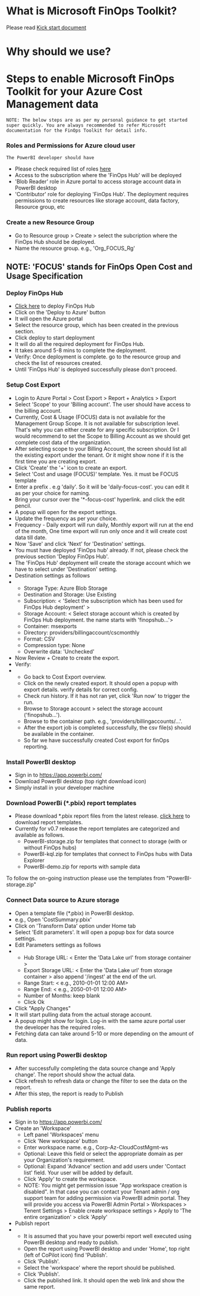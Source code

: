 
# What is Microsoft FinOps Toolkit?
Please read [Kick start document](https://microsoft.github.io/finops-toolkit/)

# Why should we use?

# Steps to enable Microsoft FinOps Toolkit for your Azure Cost Management data

```
NOTE: The below steps are as per my personal guidance to get started super quickly. You are always recommended to refer Microsoft documentation for the FinOps Toolkit for detail info. 
```

### Roles and Permissions for Azure cloud user
    The PowerBI developer should have
- Please check required list of roles [here](https://microsoft.github.io/finops-toolkit/hubs/template)
- Access to the subscription where the 'FinOps Hub' will be deployed
- 'Blob Reader' role in Azure portal to access storage account data in PowerBI desktop
- 'Contributor' role for deploying 'FinOps Hub'. The deployment requires permissions to create resources like storage account, data factory, Resource group, etc

### Create a new Resource Group
- Go to Resource group > Create > select the subcription where the FinOps Hub should be deployed.
- Name the resource group. e.g., 'Org_FOCUS_Rg'

## NOTE: 'FOCUS' stands for FinOps Open Cost and Usage Specification

### Deploy FinOps Hub
- [Click here](https://microsoft.github.io/finops-toolkit/hubs#-create-a-new-hub) to deploy FinOps Hub
- Click on the 'Deploy to Azure' button
- It will open the Azure portal
- Select the resource group, which has been created in the previous section.
- Click deploy to start deployment
- It will do all the required deployment for FinOps Hub.
- It takes around 5-8 mins to complete the deployment.
- Verify: Once deployment is complete. go to the resource group and check the list of resources created.
- Until 'FinOps Hub' is deployed successfully please don't proceed.  

### Setup Cost Export
- Login to Azure Portal > Cost Export > Report + Analytics > Export 
- Select 'Scope' to your 'Billing account'. The user should have access to the billing account.
- Currently, Cost & Usage (FOCUS) data is not available for the Management Group Scope. It is not available for subscription level. That's why you can either create for any specific subscription. Or I would recommend to set the Scope to Billing Account as we should get complete cost data of the organization.
- After selecting scope to your Billing Account, the screen should list all the existing export under the tenant. Or it might show none if it is the first time you are creating export. 
- Click 'Create' the '+' icon to create an export.
- Select 'Cost and usage (FOCUS)' template. Yes. it must be FOCUS template
- Enter a prefix . e.g 'daily'. So it will be 'daily-focus-cost'. you can edit it as per your choice for naming.
- Bring your cursor over the '*-focus-cost' hyperlink. and click the edit pencil.
- A popup will open for the export settings.
- Update the frequency as per your choice.
- Frequency - Daily export will run daily, Monthly export will run at the end of the month, One time export will run only once and it will create cost data till date.
- Now 'Save' and click 'Next' for 'Destination' settings.
- You must have deployed 'FinOps hub' already. If not, please check the previous section  'Deploy FinOps Hub'.
- The 'FinOps Hub' deployment will create the storage account which we have to select under 'Destination' setting.
- Destination settings as follows
- - Storage Type: Azure Blob Storage
  - Destination and Storage: Use Existing
  - Subscription: < 'Select the subscription which has been used for FinOps Hub deployment' >
  - Storage Account: < Select storage account which is created by FinOps Hub deployment. the name starts with 'finopshub...'>
  - Container: msexports
  - Directory: providers/billingaccount/cscmonthly
  - Format: CSV
  - Compression type: None
  - Overwrite data: 'Unchecked'
- Now Review + Create to create the export.
- Verify:
- - Go back to Cost Export overview.
  - Click on the newly created export. It should open a popup with export details. verify details for correct config.
  - Check run history. If it has not ran yet, click 'Run now' to trigger the run.
  - Browse to Storage account > select the storage account ('finopshub...').
  - Browse to the container path. e.g., 'providers/billingaccounts/...'.
  - After the export job is completed successfully, the csv file(s) should be available in the container.
  - So far we have successfully created Cost export for finOps reporting.

### Install PowerBI desktop
- Sign in to https://app.powerbi.com/
- Download PowerBI desktop (top right download icon)
- Simply install in your developer machine

### Download PowerBi (*.pbix) report templates
- Please download *.pbix report files from the latest release. [click here](https://github.com/microsoft/finops-toolkit/tags) to download report templates.
- Currently for v0.7 release the report templates are categorized and available as follows.
  - PowerBI-storage.zip for templates that connect to storage (with or without FinOps hubs)
  - PowerBI-kql.zip for templates that connect to FinOps hubs with Data Explorer
  - PowerBI-demo.zip for reports with sample data

To follow the on-going instruction please use the templates from "PowerBI-storage.zip"

### Connect Data source to Azure storage
- Open a template file (*.pbix) in PowerBI desktop.
- e.g., Open 'CostSummary.pbix'
- Click on 'Transform Data' option under Home tab
- Select 'Edit parameters'. It will open a popup box for data source settings.
- Edit Parameters settings as follows
- - Hub Storage URL: < Enter the 'Data Lake url' from storage container >
  - Export Storage URL: < Enter the 'Data Lake url' from storage container > also append '/ingest' at the end of the url. 
  - Range Start: < e.g., 2010-01-01 12:00 AM>
  - Range End: < e.g., 2050-01-01 12:00 AM>
  - Number of Months: keep blank
  - Click Ok
- Click "Apply Changes"
- It will start pulling data from the actual storage account.
- A popup might show for login. Log-in with the same azure portal user the developer has the required roles.
- Fetching data can take around 5-10 or more depending on the amount of data.

### Run report using PowerBi desktop 
- After successfully completing the data source change and 'Apply change'. The report should show the actual data.
- Click refresh to refresh data or change the filter to see the data on the report.
- After this step, the report is ready to Publish

### Publish reports
- Sign in to https://app.powerbi.com/
- Create an 'Workspace'
  - Left panel 'Workspaces' menu
  - Click 'New workspace' button
  - Enter workspace name. e.g., Corp-Az-CloudCostMgmt-ws
  - Optional: Leave this field or select the appropriate domain as per your Organization's requirement.  
  - Optional: Expand 'Advance' section and add users under 'Contact list' field. Your user will be added by default.
  -  Click 'Apply' to create the workspace.
  -  NOTE: You might get permission issue "App workspace creation is disabled". In that case you can contact your Tenant admin / org support team for adding permission via PowerBI admin portal. They will provide you access via PowerBI Admin Portal > Workspaces > Tenent Settings > Enable create workspace settings > Apply to 'The entire organization' > click 'Apply'
- Publish report
- - It is assumed that you have your powerbi report well executed using PowerBI desktop and ready to publish.
  - Open the report using PowerBI desktop and under 'Home', top right (left of CoPilot icon) find 'Publish'.
  - Click 'Publish'.
  - Select the 'workspace' where the report should be published.
  - Click 'Publish'.
  - Click the published link. It should open the web link and show the same report. 
